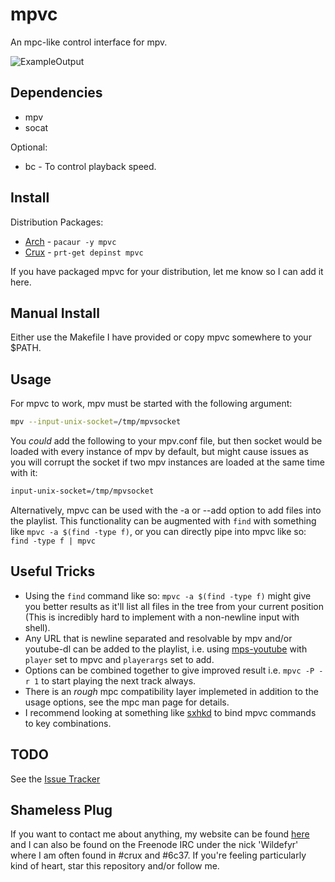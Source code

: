 mpvc
====

An mpc-like control interface for mpv.

![ExampleOutput](https://github.com/Wildefyr/mpvc/blob/master/output.png)

Dependencies
------------

- mpv
- socat

Optional:
- bc - To control playback speed.

Install
-------

Distribution Packages:
- [Arch](https://aur.archlinux.org/packages/mpvc-git) - `pacaur -y mpvc`
- [Crux](https://github.com/6c37/crux-ports-git) - `prt-get depinst mpvc`

If you have packaged mpvc for your distribution, let me know so I can add it here.

Manual Install
--------------

Either use the Makefile I have provided or copy mpvc somewhere to your $PATH.

Usage
-----

For mpvc to work, mpv must be started with the following argument:

```bash
mpv --input-unix-socket=/tmp/mpvsocket
```

You *could* add the following to your mpv.conf file, but then socket would be
loaded with every instance of mpv by default, but might cause issues as you
will corrupt the socket if two mpv instances are loaded at the same time with
it:

```bash
input-unix-socket=/tmp/mpvsocket
```

Alternatively, mpvc can be used with the -a or --add option to add files into
the playlist. This functionality can be augmented with `find` with something
like `mpvc -a $(find -type f)`, or you can directly pipe into mpvc like so:
`find -type f | mpvc`

Useful Tricks
-------------

- Using the `find` command like so: `mpvc -a $(find -type f)` might give you
  better results as it'll list all files in the tree from your current
  position (This is incredibly hard to implement with a non-newline input with
  shell).
- Any URL that is newline separated and resolvable by mpv and/or youtube-dl
  can be added to the playlist, i.e. using
  [mps-youtube](https://github.com/mps-youtube/mps-youtube) with `player` set
  to mpvc and `playerargs` set to add.
- Options can be combined together to give improved result i.e. `mpvc -P -r 1`
  to start playing the next track always.
- There is an *rough* mpc compatibility layer implemeted in addition to the
  usage options, see the mpc man page for details.
- I recommend looking at something like [sxhkd](https://github.com/baskerville/sxhkd)
  to bind mpvc commands to key combinations.

TODO
----

See the [Issue Tracker](https://github.com/Wildefyr/mpvc/issues)

Shameless Plug
--------------

If you want to contact me about anything, my website can be found
[here](https://wildefyr.net) and I can also be found on the Freenode IRC under
the nick 'Wildefyr' where I am often found in #crux and #6c37. If you're
feeling particularly kind of heart, star this repository and/or follow me.
